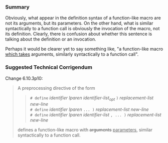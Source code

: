 ### Summary

Obviously, what appear in the definition syntax of a function-like macro are not
its arguments, but its parameters. On the other hand, what is similar
syntactically to a function call is obviously the invocation of the macro, not
its definition. Clearly, there is confusion about whether this sentence is
talking about the definition or an invocation.

Perhaps it would be clearer yet to say something like, "a function-like macro
<u>which takes</u> arguments, similarly syntactically to a function call".

### Suggested Technical Corrigendum

Change 6.10.3p10:

> A preprocessing directive of the form
> 
> > `# define` *identifier lparen identifier-list<sub>opt</sub>* `)`
> > *replacement-list new-line*  
> > `# define` *identifier lparen* `... )` *replacement-list new-line*  
> > `# define` *identifier lparen identifier-list* `, ... )` *replacement-list
> > new-line*
> 
> defines a function-like macro with ~~arguments~~ <u>parameters</u>, similar
> syntactically to a function call.
